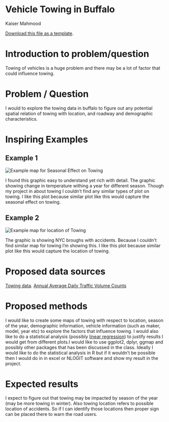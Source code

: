 Vehicle Towing in Buffalo
================
Kaiser Mahmood

[<i class="fa fa-file-code-o fa-1x" aria-hidden="true"></i> Download
this file as a
template](http://adamwilson.us/SpatialDataScience/scripts/Project_ProposalTemplate.Rmd).

# Introduction to problem/question

Towing of vehicles is a huge problem and there may be a lot of factor
that could influence towing.

# Problem / Question

I would to explore the towing data in buffalo to figure out any
potential spatial relation of towing with location, and roadway and
demographic characteristics.

# Inspiring Examples

## Example 1

![Example map for Seasonal Effect on
Towing](https://d33wubrfki0l68.cloudfront.net/2142d29f0c7c10b7683992ecded288a110e67a56/61b2e/post/2019-08-05_ggplot2-tutorial_files/figure-html/plot-seasons-1.png)

I found this graphic easy to understand yet rich with detail. The
graphic showing change in temperature withing a year for different
season. Though my project in about towing I couldn’t find any similar
types of plot on towing. I like this plot because similar plot like this
would capture the seasonal effect on towing.

## Example 2

![Example map for location of
Towing](http://2.bp.blogspot.com/-8cUZ9icDB0w/VdCdZN5uA-I/AAAAAAAACcw/0iIfBoouBrI/s1600/R%2BGraphics%253A%2BDevice%2B2%2B%2528ACTIVE%2529_359.png)

The graphic is showing NYC broughs with accidents. Because I couldn’t
find similar map for towing I’m showing this. I like this plot because
similar plot like this would capture the location of towing.

# Proposed data sources

[Towing data](https://data.buffalony.gov/Transportation/Tows/5c88-nfii).
[Annual Average Daily Traffic Volume
Counts](https://data.buffalony.gov/Transportation/Annual-Average-Daily-Traffic-Volume-Counts/y93c-u65y)

# Proposed methods

I would like to create some maps of towing with respect to location,
season of the year, demographic information, vehicle information (such
as maker, model, year etc) to explore the factors that influence towing.
I would also like to do a statistical analysis (possibly [linear
regression](http://r-statistics.co/Linear-Regression.html)) to justify
results I would get from different plots.I would like to use ggplot2,
dplyr, ggmap and possibly other packages that has been discussed in the
class. Ideally I would like to do the statistical analysis in R but if
it wouldn’t be possible then I would do in in excel or NLOGIT software
and show my result in the project.

# Expected results

I expect to figure out that towing may be impacted by season of the year
(may be more towing in winter). Also towing location refers to possible
location of accidents. So if I can identify those locations then proper
sign can be placed there to warn the road users.
